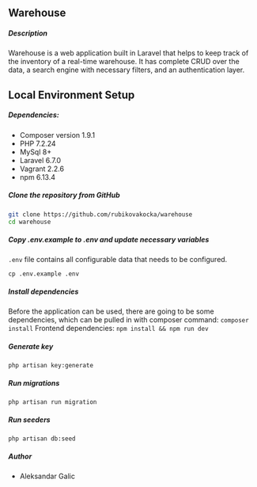 ## Warehouse

##### Description
Warehouse is a web application built in Laravel that helps to keep track of the inventory of a real-time warehouse. It has complete CRUD over the data, a search engine with necessary filters, and an authentication layer.

## Local Environment Setup

##### Dependencies:
- Composer version 1.9.1 
- PHP 7.2.24
- MySql 8+
- Laravel 6.7.0
- Vagrant 2.2.6
- npm 6.13.4

##### Clone the repository from GitHub

```bash
git clone https://github.com/rubikovakocka/warehouse
cd warehouse
```

##### Copy .env.example to .env and update necessary variables

`.env` file contains all configurable data that needs to be configured.
 
`cp .env.example .env`

##### Install dependencies
Before the application can be used, there are going to be some dependencies, which can be pulled in with composer command:
`composer install`
Frontend dependencies:
`npm install && npm run dev`

##### Generate key 
`php artisan key:generate`

##### Run migrations
`php artisan run migration`

##### Run seeders
`php artisan db:seed`

##### Author
- Aleksandar Galic

